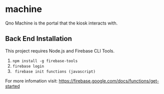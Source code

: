 # machine

Qno Machine is the portal that the kiosk interacts with.

## Back End Installation
This project requires Node.js and Firebase CLI Tools. 
1. ```npm install -g firebase-tools```
2. ```firebase login```
3. ``` firebase init functions (javascript)```

For more infomation visit: https://firebase.google.com/docs/functions/get-started
